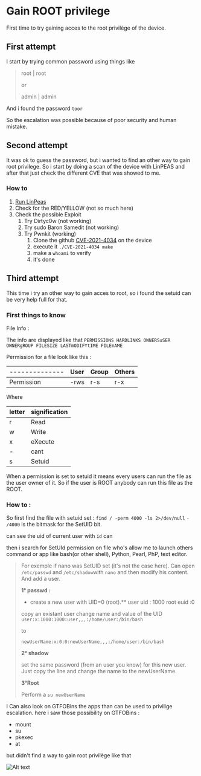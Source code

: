 # Gain ROOT privilege

First time to try gaining acces to the root privilège of the device.

## First attempt
I start by trying common password using things like 
> root | root  
> 
> or 
> 
> admin | admin

And i found the password `toor`

So the escalation was possible because of poor security and human mistake.

## Second attempt
It was ok to guess the password, but i wanted to find an other way to gain root privilege. 
So i start by doing a scan of the device with LinPEAS and after that just check the different CVE that was showed to me.

### How to

1. [Run LinPeas](https://github.com/carlospolop/PEASS-ng/tree/master/linPEAS) 
2. Check for the RED/YELLOW  (not so much here)
3. Check the possible Exploit
	1. Try Dirtyc0w (not working)
	2. Try sudo Baron Samedit (not working)
	3. Try Pwnkit (working)
		1. Clone the github [CVE-2021-4034](https://github.com/berdav/CVE-2021-4034) on the device
		2. execute it `./CVE-2021-4034 make`
		3. make a `whoami` to verify
		4. it's done


## Third attempt

This time i try an other way to gain acces to root, so i found the setuid can be very help full for that.

### First things to know 
File Info :

The info are displayed like that
`PERMISSIONS HARDLINKS OWNERSuSER OWNERgROUP FILESIZE LASTmODIFYtIME FILEnAME`

Permission for a file look like this : 

| --------------    | User   | Group       | Others |
|-------------------|------------------|-------------------|------|
| Permission           | -rws    | r-s    | r-x  |

Where 

| letter    | signification   |
|-------------------|------------------|
|      r      |  Read  | 
|      w      |  Write  | 
|       x     |  eXecute  | 
|       -     |   cant | 
|       s     |   Setuid | 

When a permission is set to setuid it means every users can run the file as the user owner of it. So if the user is ROOT anybody can run this file as the ROOT.

### How to :

So first find the file with setuid set : `find / -perm 4000 -ls 2>/dev/null`
	`- /4000` is the bitmask for the SetUID bit. 
	
can see the uid of current user with `id`
can 

then i search for SetUId permission on file who's allow me to launch others command or app like bash(or other shell), Python, Pearl, PhP, text editor. 

>For exemple if nano was SetUID set (it's not the case here).
>Can open `/etc/passwd`  and `/etc/shadow`with `nano` and then modify his content. And add a user.
>
>**1° passwd  :**
>-  create a new user with UID=0 (root).**
>user uid : 1000 root euid :0
>
>copy an existant user change name and value of the UID
>`user:x:1000:1000:user,,,:/home/user:/bin/bash` 
>
>to
>
>`newUserName:x:0:0:newUserName,,,:/home/user:/bin/bash`
>
>**2° shadow**
>
>set the same password  (from an user you know) for this new user. Just copy the line and change the name to the newUserName.
>
>**3°Root**
>
>Perform a `su newUserName`



I Can also look on GTFOBins the apps than can be used to privilige escalation. here i saw those possibility on GTFOBins :
- mount
- su
- pkexec
- at

but didn't find a way to gain root privilège like that




![Alt text](https://camo.githubusercontent.com/6938b7b72057ec15b07e3e751d486ecfb812a6899a52957e8bdb944dd7cdceb3/68747470733a2f2f692e70696e696d672e636f6d2f373336782f62302f33332f38372f62303333383735353235376633343836386538383039313636623766313833362e6a7067)

